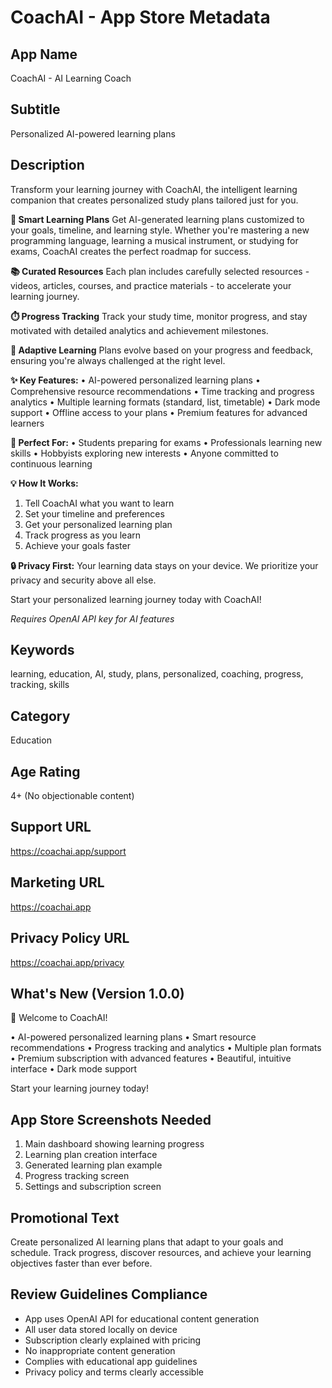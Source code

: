 # CoachAI - App Store Metadata

## App Name
CoachAI - AI Learning Coach

## Subtitle
Personalized AI-powered learning plans

## Description

Transform your learning journey with CoachAI, the intelligent learning companion that creates personalized study plans tailored just for you.

**🎯 Smart Learning Plans**
Get AI-generated learning plans customized to your goals, timeline, and learning style. Whether you're mastering a new programming language, learning a musical instrument, or studying for exams, CoachAI creates the perfect roadmap for success.

**📚 Curated Resources**
Each plan includes carefully selected resources - videos, articles, courses, and practice materials - to accelerate your learning journey.

**⏱️ Progress Tracking**
Track your study time, monitor progress, and stay motivated with detailed analytics and achievement milestones.

**🔄 Adaptive Learning**
Plans evolve based on your progress and feedback, ensuring you're always challenged at the right level.

**✨ Key Features:**
• AI-powered personalized learning plans
• Comprehensive resource recommendations
• Time tracking and progress analytics
• Multiple learning formats (standard, list, timetable)
• Dark mode support
• Offline access to your plans
• Premium features for advanced learners

**🚀 Perfect For:**
• Students preparing for exams
• Professionals learning new skills
• Hobbyists exploring new interests
• Anyone committed to continuous learning

**💡 How It Works:**
1. Tell CoachAI what you want to learn
2. Set your timeline and preferences
3. Get your personalized learning plan
4. Track progress as you learn
5. Achieve your goals faster

**🔒 Privacy First:**
Your learning data stays on your device. We prioritize your privacy and security above all else.

Start your personalized learning journey today with CoachAI!

*Requires OpenAI API key for AI features*

## Keywords
learning, education, AI, study, plans, personalized, coaching, progress, tracking, skills

## Category
Education

## Age Rating
4+ (No objectionable content)

## Support URL
https://coachai.app/support

## Marketing URL
https://coachai.app

## Privacy Policy URL
https://coachai.app/privacy

## What's New (Version 1.0.0)
🎉 Welcome to CoachAI!

• AI-powered personalized learning plans
• Smart resource recommendations
• Progress tracking and analytics
• Multiple plan formats
• Premium subscription with advanced features
• Beautiful, intuitive interface
• Dark mode support

Start your learning journey today!

## App Store Screenshots Needed
1. Main dashboard showing learning progress
2. Learning plan creation interface
3. Generated learning plan example
4. Progress tracking screen
5. Settings and subscription screen

## Promotional Text
Create personalized AI learning plans that adapt to your goals and schedule. Track progress, discover resources, and achieve your learning objectives faster than ever before.

## Review Guidelines Compliance
- App uses OpenAI API for educational content generation
- All user data stored locally on device
- Subscription clearly explained with pricing
- No inappropriate content generation
- Complies with educational app guidelines
- Privacy policy and terms clearly accessible 